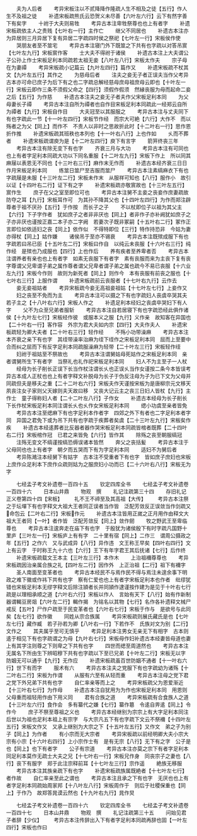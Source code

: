 <!-- { "loadSidebar": true } -->
　　夫为人后者
　　考异宋板注以不贰降降作隆疏人生不相及之徒【五行】作人生不及祖之徒
　　补遗宋板疏熊氏云恐贺义未尽善【六叶左六行】云下有然字善下有矣字
　　十祔于大夫则易牲
　　考异古本注卑牲祭尊也也上有者字
　　补遗宋板疏依主人之贵贱【七叶右一行】主作亡
　　继父不同居也
　　补遗古本注亦为异居则三月异居下复有异居二字疏四时侯之祭祀【七叶左一行】宋板侯作使
　　哭朋友者至不筮宅
　　考异古本注寝门外下既筮之下共有也字疏以对答吊賔【七叶左九行】宋板賔作客
　　士大夫不得祔于诸侯
　　补遗古本注上大夫谓公子公孙上作士宋板足利本同疏若太祖无妾【八叶左八行】宋板太作夫
　　宗子母在为妻禫
　　考异宋板疏小记篇云【九叶左四行】篇作又
　　补遗宋板疏不杖其文【九叶左五行】其作之
　　为慈母后者
　　注夫之妾无子者正误夫当作父考异古本亦可命已庶子为后下有之也二字疏总解经慈母庶母祖庶母云即也【十叶左一行】宋板云即作三条不须假父命之【四行】须假作假须　然縁丧服为母而起命二妾之后【五行】为作慈
　　补遗古本注夫之妾无子者夫作父宋板足利本同
　　为父母妻长子禫
　　考异古本注自所为禫者也自作目宋板足利本同疏此一经郑云自所为禫者【九行】宋板自作目
　　大夫冠至以其服服之
　　考异古本注与丈夫同下有也字疏此一节【十一叶左四行】宋板节作经　而宗大可絶【六行】大作不　而以殇者之为父【同上】而作不　不责人以非时之思故折此时【十二叶右一行】思作恩折作推
　　补遗宋板疏其班秩也本列也【十一叶右八行】上也作如
　　乆而不葬者
　　补遗宋板疏谓庾为是【十二叶左四行】庾下有言字
　　箭笄终丧三年
　　考异古本注有除无变下有也字
　　齐衰三月与大功
　　考异古本注有可同也也上有者字足利本同疏大功以下同名重服【十二叶左九行】宋板下作上　所以同其麻屦以表恩无不同也【十三叶右三行】麻作末无作而
　　补遗古本经齐衰三日日作月宋板足利本同
　　练筮日筮尸至吉服而筮尸
　　考异古本注素缟麻衣下有也字疏屦是未服【十三叶左二行】宋板未作末　从服祥可知也【八行】服作小　故引以证【十四叶右二行】证下有之字
　　补遗宋板疏亦敬賔故也【十三叶左五行】賔作生
　　庶子在父之室至即位可也
　　考异古本注舅不主妾之丧妾作庶妻疏故防夺之耳【九行】宋板耳作可　为其孙不降其父也【十四叶左四行】为作而郑注辟尊者于祖不厌孙【五行】于作按　而长子之子
　　不以杖即位子以祖为其父主【六行】下子字作者　犹如庶子之者非非厌也【同上】者非作子亦补阙犹如庶子之子亦非厌也谨按正嘉二本子亦二字阙　若妻次子既非冢嗣【十五叶右二行】冢作正　言即位如依适妇之丧【同上】依作似　不得特即位【三行】特作持恐非　今姑为妻亦得杖【同上】姑作嫌
　　诸侯吊于至亦不锡衰
　　考异古本注既殡成服下有也字疏若曰吊已臣【十五叶左二行】宋板曰作自　以纯云未丧服【十六叶右三行】纯作经　是殡也乃成服也【四行】上也作后
　　养有疾者至养卑者否
　　考异古本注谓养者有亲也也上有者字　如素无丧服下有者字　素有丧服而来为主丧下复有丧字尊谓父兄卑谓子弟之属作尊者谓父兄卑者谓子弟之属也疏今不易已丧服【十六业左九行】宋板今作则　故则为新死者【同上】则作今　本有丧服有前丧之服也【十七叶右三行】上服作谓
　　补遗宋板疏前云丧服者【十七叶右九行】云作去
　　妾无妾祖姑者
　　考异宋板疏今妾无高祖妾祖姑【十七叶左七行】上妾作又
　　妇之丧至不免而为主
　　考异古本注可以摄之下有也字疏妇人丧虞卒哭其夫若子主之【十八叶右六行】宋板人作之
　　补遗足利本经妇之丧虞卒哭妇下有人字
　　父不为众至兄弟者服斩
　　考异古本注自若居寝下有也字疏恐经此俱作诸侯【十九叶左七行】宋板经作彼　或服本义之服【九行】义作亲　故知客在异国也【二十叶右一行】客作容　外宗为君大夫如内宗【四行】大夫作夫人
　　补遗宋板疏轻为卿大夫者【二十叶右三行】轻作经
　　不殇小功带澡麻
　　考异古本注本齐衰之亲下有也字　其绖带澡率治麻为绖下绖作之宋板足利本同　屈而上至要中合而纠之屈而下有反字足利本同疏服澡麻为轻带【二十叶左三行】宋板轻作绖
　　妇祔于祖姑至不祭故也
　　考异古本注谓舅姑母死姑作之宋板足利本同　亲者谓舅所生下有者字　当祭礼也礼作祀宋板足利本同
　　妇人不为主至子一人杖
　　经母为长子削长正误下长当作杖注谓长乆也正误乆当作女谨按二条今本皆误考异古本成人正杖也也上有者字释文补脱母为长子于伪反注母为子为已下文为父母并同疏但夫是移夫之重【二十二叶右六行】宋板夫作天谨按宋板为是唐柳宗元文移天夙丧注女子家则父天嫁则夫天故曰移　又丧大记云主之丧三日妇人皆杖【九行】主作士　童子得称妇人者【二十二叶左八行】子作女
　　补遗古本经母为长子削长下长作杖宋板足利本同注谓长乆也乆作女宋板足利本同
　　缌小功虞至亲者皆免
　　考异古本注至缌麻下有也字足利本作者字　四郊之外下有者也二字足利本者字同　异国之君免下或为吊下共有也字疏于疾葬者矣虞【二十三叶左九行】宋板矣作疾
　　补遗古本经逺葬者比反器者器作哭宋板足利本同疏皆棺者既葬【二十四叶右二行】宋板棺作冠　已君之来皆免【六行】皆作其
　　除殇之丧至朝服缟冠
　　注殇无变文不缟谨按缟恐缛误诸本皆然
　　奔父之丧括髪
　　考异古本注于父母同也也上有者字　朝夕而五哭而下有为字足利本同
　　适妇不为舅后者
　　考异陈澔注本经舅下有姑字　古本注不受重者下有也字　皆如庶子庶妇也宋板上庶作众足利本下庶作众疏则姑为之服庶妇小功而已【二十六叶右八行】宋板无为字

　　七经孟子考文补遗卷一百四十五
　　钦定四库全书
　　七经孟子考文补遗卷一百四十六
　　日本山井鼎
　　物观　撰
　　礼记注疏第三十四
　　存旧礼记正义卷第四十四【宋板】
　　礼不王不禘至及其高祖【大传】
　　考异古本注祭之于坛墠下有也字释文大祖大王者同正误者当作皆　泛配芳敛反正误敛当作剑疏又命包云【二叶右二行】宋板作元
　　补遗古本注皆用正嵗之正月用作由释文大祖大王者同【一叶】者作皆　泛配芳敛反【同上】敛作劒
　　牧之野武王至卑临尊也
　　考异古本注逡奔走在庙下有也字　于殷犹为诸侯殷下有时字疏凡国野十里庐【三叶左一行】宋板庐上有有字　二十里有宿【同上】二作三　谓周公摄政之年【五行】之作六　又与武成异【八行】异作违　文王称王早矣【四叶右四行】文上有云字　于时称王九十六也【六行】王下有年字君王其后抚诸【七行】后作终
　　补遗宋板疏载文王本主【三叶左三行】本作木
　　上治祖襧尊尊也
　　考异宋板疏因治亲属合族之礼【四叶左二行】因作外　上正治祖【二行】祖下有襧字
　　圣人南面至变革者也
　　考异古本经民不与焉作民不得与焉注未遑余事下明政之难下徽或作祎下共有也字　察有仁爱也也上有者字宋板足利本也作者　纰缪犹错也宋板足利本无缪字释文后除注頴者长并同頴作逮谨按作建为是见于十叶右七行疏是以理相承顺之道【六叶右六行】宋板以作人　言始有天下【八行】始有作新制　器谓輵豆房爼【六叶左二行】輵作揭　为铭名以其物【七行】名作各补遗释文械尸戒反【五叶】尸作户疏至于民变革者也【六叶右七行】宋板于作与　是欲号与此同矣【左七行】欲作徽
　　同姓从宗合族属
　　考异宋板疏则展氏藏氏是也【七叶左七行】藏作臧　若子孙若为卿【八叶右一行】下若作不　氏族对文为别【二行】文作之
　　其夫属乎至可无慎乎
　　考异足利本注男女无亲无下有相字　古本则逺于相见下有也字疏谓之为母【九叶右七行】宋板母作妇补遗古本经妻皆母道也妻上有其字注则尊之下则卑之下共有也字
　　四世而缌至周道然也
　　考异古本注无属名下所由生下辨昭穆下共有也字疏以下至已兄弟【十叶左二行】宋板无以字　防姻无可以通乎【九行】无作应
　　补遗宋板疏虽百世防姻不通者【十一叶右六行】世下有而字
　　服术有六
　　考异古本注夫之党服下有也字疏幼为诸殇【十二叶右二行】宋板为作谓
　　从服有六至有从轻而重
　　考异古本注母之党下君之党下外兄弟下共有也字
　　自仁率亲等而上之
　　考异宋板疏父为恩爱渐近【十三叶右七行】为作母
　　补遗古本注自犹用为为作也宋板足利本同　用恩则父母重而祖轻用作由下用义同
　　君有合族之道
　　考异宋板疏有合食族人之道【十三叶左六行】食作会　多有纂代之嫌【七行】纂作簒　令逺自畀逺【同上】令作今
　　庶子不祭至尊祖之义也
　　考异古本经继别为宗宗上有大字足利本同注后世以为祖也足利本祖上有宗字　与大宗凡五下有也字疏下文云不祭襧【十四叶左五行】宋板文作又　又承上继别为大宗之下【十五叶左五行】又作文　弟之子为别子【同上】为作者
　　有小宗而无大宗者
　　考异宋板疏以前经明卿大夫小宗大宗有小宗【十六叶右四行】上小宗作士有　是有无宗【八行】无下有之字　公子是也【同上】也下有者字
　　公子有宗道
　　考异古本注亦莫之宗下有者字足利本同足利本莫作无疏士大夫之兄【十七叶右一行】宋板兄作身　同丧宗子之妻也【八行】丧下有服字　郑于此注宗释前耳【十七叶左三行】宗作遥
　　絶族无移服
　　考异古本注其族亲疏下有也字
　　补遗宋板疏族属既絶者【十七叶左七行】者作故
　　自仁率亲至此之谓也
　　考异古本注且承之下有也字　无厌也也上有者字足利本同疏始周家邦【十八叶左八行】宋板周作于　则后于社稷保重也【同上】于作乃　故郑答晁谟云然也【十九叶右九行】晁作炅

　　七经孟子考文补遗卷一百四十六
　　钦定四库全书
　　七经孟子考文补遗卷一百四十七
　　日本山井鼎
　　物观　撰
　　礼记注疏第三十五
　　问始见君子者辞【少仪】
　　考异古本注传辞出入下有者字足利本同疏再辞也固【一叶左四行】宋板也作曰
